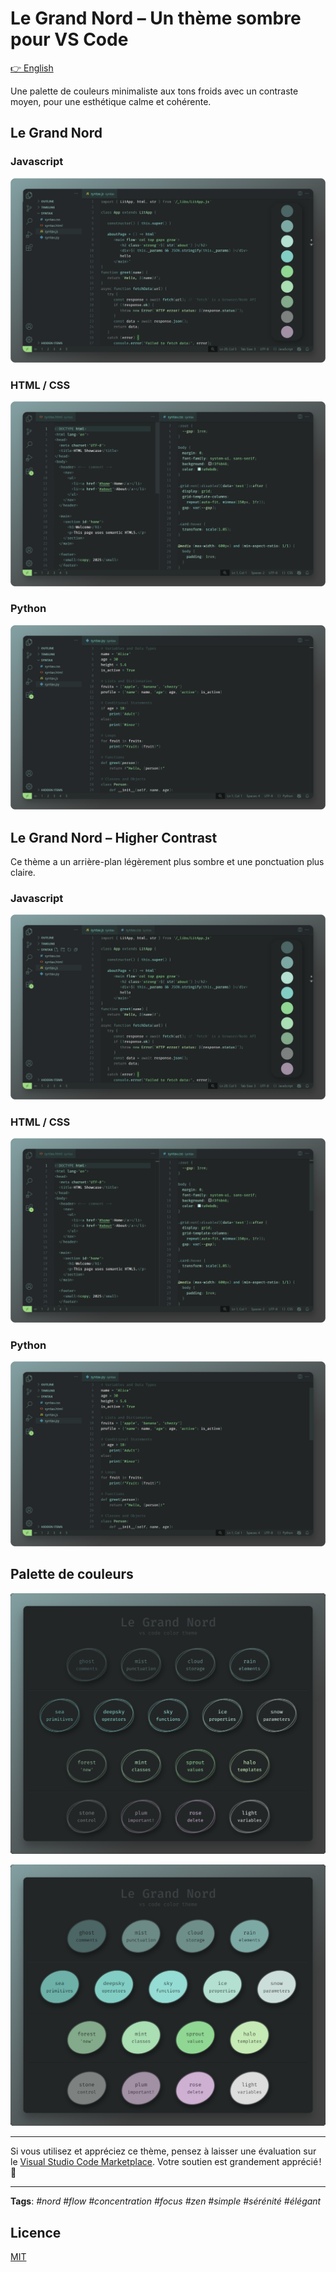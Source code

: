 # Le Grand Nord – Un thème sombre pour VS Code

[👉 English](README.md)

Une palette de couleurs minimaliste aux tons froids avec un contraste moyen, pour une esthétique calme et cohérente.


## Le Grand Nord

### Javascript
![Le Grand Nord Theme - JAVASCRIPT](screenshots/LGN--JS.png)

### HTML / CSS
![Le Grand Nord Theme - HTML / CSS](screenshots/LGN--HTML-CSS.png)

### Python
![Le Grand Nord Theme - Python](screenshots/LGN--PY.png)



## Le Grand Nord – Higher Contrast

Ce thème a un arrière-plan légèrement plus sombre et une ponctuation plus claire.

### Javascript
![Le Grand Nord – Higher Contrast – JS](screenshots/LGN-HC--JS.png)

### HTML / CSS
![Le Grand Nord – Higher Contrast – HTML/CSS](screenshots/LGN-HC--HTML-CSS.png)

### Python
![Le Grand Nord – Higher Contrast – Python](screenshots/LGN-HC--PY.png)



## Palette de couleurs

![Le Grand Nord Theme - color palette](screenshots/LGN--palette-text.png)

![Le Grand Nord Theme - color palette](screenshots/LGN--palette.png)


---

Si vous utilisez et appréciez ce thème, pensez à laisser une évaluation sur le [Visual Studio Code Marketplace](https://marketplace.visualstudio.com/items?itemName=ncodefun.le-grand-nord). Votre soutien est grandement apprécié ! 💖

---

**Tags**: *#nord #flow #concentration #focus #zen #simple #sérénité #élégant*

## Licence

[MIT](LICENSE)
